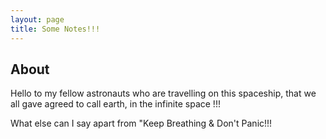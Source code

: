 ```yaml
---
layout: page
title: Some Notes!!!
---
```

## About

Hello to my fellow astronauts who are travelling on this spaceship, that we all gave agreed to call earth, in the infinite space !!!

What else can I say apart from "Keep Breathing & Don't Panic!!!
